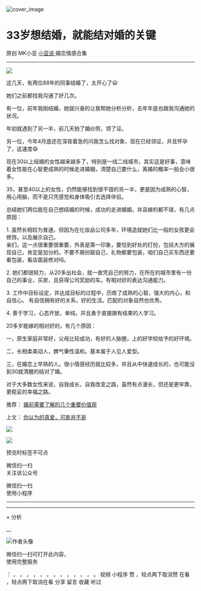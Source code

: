 ![cover_image](https://mmbiz.qlogo.cn/mmbiz_jpg/A8SKDch4cJFYZKj7WSfBB7PibBc2a5gjLLxTVL4l0yh30I3J1pxoh5jwfPgnfI9ZBOMeM0iapHibicia19Xz6rTfnDg/0?wx_fmt=jpeg)

#  33岁想结婚，就能结对婚的关键

原创  MK小亚  [ 小亚说 ](https://mp.weixin.qq.com/mp/appmsgalbum?__biz=MzUxNDAwNTk0MQ==&action=getalbum&album_id=2093731317958901761#wechat_redirect) 婚恋情感合集

__ _ _ _ _

![](https://mmbiz.qpic.cn/mmbiz_jpg/A8SKDch4cJFYZKj7WSfBB7PibBc2a5gjLuGV1QJiaX4td2SgZTdfktChF1mLSRw3TrQPfK99Seh7gCKR3hqF94Tw/640?wx_fmt=jpeg)

  

这几天，有两位88年的同事结婚了，太开心了😃

她们之前都找我沟通了好几次。

  

有一位，前年我刚结婚，她就兴奋的让我帮她分析分析，去年年底也跟我沟通她的状况。

  

年初就遇到了另一半，前几天拍了婚纱照，领了证。

  

另一位，今年4月底还在深夜着急的问我怎么找对象，现在已经领证，并且怀孕了，这速度😄

  

现在30以上结婚的女性越来越多了，特别是一线二线城市，其实这是好事，意味着女性能在心智更成熟的时候走进婚姻，清楚自己要什么，离婚的概率一般会小很多。

  

35，甚至40以上的女性，仍然能够找到很不错的另一半，更是因为成熟的心智，用心用脑，而不是只凭感觉和身体吸引去选择伴侣。

  

总结她们两位能在自己想结婚的时候，成功的走进婚姻，并且嫁的都不错，有几点原因：

  

1\.  虽然长相较为普通，但因为在化妆品公司多年，环境造就她们比一般的女孩更会修饰，以及展示自己。  
亲们，这一点很重要很重要，外表是第一印象，要恰到好处的打扮，包括大方的展现自己，肯定是加分的。不要不屑扮靓自己，礼物都要包装，咱们自己买东西还要看包装，看店面装修对吗。

  

2\.  她们都很努力，从20多出社会，就一直凭自己的努力，在所在的城市里有一份自己的事业，买房，且获得公司奖励的车。有相对好的表达沟通能力。

  

3\.  工作中目标设定，并达成目标的过程中，历练了成熟的心智，强大的内心，和自信心。  有自信拥有好的关系，好的生活。匹配的对象自然也优秀。

  

4\.  善于学习，心态开放，单纯，并且勇于直接跟有结果的人学习。

  

20多岁能嫁的相对好的，有几个原因：

  

一，原生家庭非常好，父母比较成功，有好的人脉圈，上的好学校给予的好环境。

  

二，长相柔美动人，脾气秉性温和。基本属于人见人爱型。

  

三，在婚恋上早熟的人。很小情感经历就比较多，并且从中快速成长的，也可能没到30就清醒的结对了婚。

  

对于大多数女性来说，自我成长，自我改变之路，虽然有点漫长，但还是更牢靠，更稳妥的幸福之路。

  

  

推荐： [ 婚前需要了解的几个重要价值观
](http://mp.weixin.qq.com/s?__biz=MzUxNDAwNTk0MQ==&mid=2247484479&idx=1&sn=6037dd7cb9416ed7e23c7a6322e7e296&chksm=f94dcae5ce3a43f373cc160a6ea53831c7ff049edd282abad43e0046fb9f34e48ad0b9d355b8&scene=21#wechat_redirect)  

上文： [ 你以为的真爱，可能并不是
](http://mp.weixin.qq.com/s?__biz=MzUxNDAwNTk0MQ==&mid=2247484488&idx=1&sn=0d13054ecfd77a9116a02e8d7c5b51f1&chksm=f94dca92ce3a4384fae468fe8c33003775234c326396823ee36812ded7659cd2fbe3820958a1&scene=21#wechat_redirect)

![](https://mmbiz.qpic.cn/mmbiz_gif/b96CibCt70iaZ7Bia3Wm91cEuWhERXfCYjTia9tf7aMjVBNRETSa2NpGjCV6tyNvgCLos8LBgwEgxcwaIw8zdOsG7A/640?wx_fmt=gif)

![](https://mmbiz.qpic.cn/mmbiz_jpg/A8SKDch4cJEicCnqTxiatgGquhIicZ1wJ1Dth5YOOzoYV7U4N3HmiaO0vVAzjOpBVdtF0gnL632Fc7HqiaDmgveQDEw/640?wx_fmt=jpeg)

  

  

  

预览时标签不可点

微信扫一扫  
关注该公众号



微信扫一扫  
使用小程序

****



****



×  分析

__

![作者头像](http://mmbiz.qpic.cn/mmbiz_png/A8SKDch4cJE0KicTMyrVCx3VLqEgic5sJ1V5QeGZTibG9GLZlSCXSj5ByXNkib5PBrZVMkI41KKxgwE1K9gfypUeRg/0?wx_fmt=png)

微信扫一扫可打开此内容，  
使用完整服务

：  ，  ，  ，  ，  ，  ，  ，  ，  ，  ，  ，  ，  。  视频  小程序  赞  ，轻点两下取消赞  在看  ，轻点两下取消在看
分享  留言  收藏  听过

